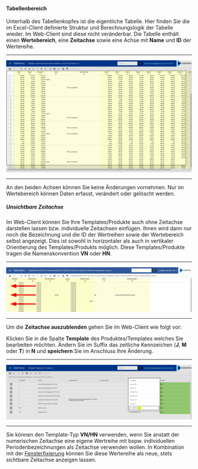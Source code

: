 #### Tabellenbereich

Unterhalb des Tabellenkopfes ist die eigentliche Tabelle. Hier finden Sie die im Excel-Client definierte Struktur und Berechnungslogik der Tabelle wieder. Im Web-Client sind diese nicht veränderbar. Die Tabelle enthält einen **Wertebereich**, eine **Zeitachse** sowie eine Achse mit **Name** und **ID** der Wertereihe.

---
![](/Pictures/Web-Client/Produkt/Aufbau/Tabellenbereich/tabellenbereich_1.png)

---

An den beiden Achsen können Sie keine Änderungen vornehmen. Nur im Wertebereich können Daten erfasst, verändert oder gelöscht werden.

##### Unsichtbare Zeitachse

Im Web-Client können Sie Ihre Templates/Produkte auch ohne Zeitachse darstellen lassen bzw. individuelle Zeitachsen einfügen. Ihnen wird dann nur noch die Bezeichnung und die ID der Wertreihen sowie der Wertebereich selbst angezeigt. Dies ist sowohl in horizontaler als auch in vertikaler Orientierung des Templates/Produkts möglich. Diese Templates/Produkte tragen die Namenskonvention **VN** oder **HN**.

---
![](/Pictures/Web-Client/Produkt/Aufbau/Tabellenbereich/tabellenbereich_2.png)

---

Um die **Zeitachse auszublenden** gehen Sie im Web-Client wie folgt vor:

Klicken Sie in die Spalte **Template** des Produktes/Templates welches Sie bearbeiten möchten. Ändern Sie im Suffix das zeitliche Kennzeichen (**J**, **M** oder **T**) in **N** und **speichern** Sie im Anschluss Ihre Änderung.

---
![](/Pictures/Web-Client/Produkt/Aufbau/Tabellenbereich/tabellenbereich_3.png)

---

Sie können den Template-Typ **VN/HN** verwenden, wenn Sie anstatt der numerischen Zeitachse eine eigene Wertreihe mit bspw. individuellen Periodenbezeichnungen als Zeitachse verwenden wollen. In Kombination mit der [Fensterfixierung](/der-excel-client/templates/template-konfigurieren/ansicht.md) können Sie diese Wertereihe als neue, stets sichtbare Zeitachse anzeigen lassen.
